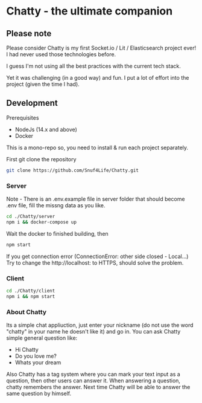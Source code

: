 # Chatty - the ultimate companion

## Please note

Please consider Chatty is my first Socket.io / Lit / Elasticsearch project ever! I had never used those technologies before.

I guess I'm not using all the best practices with the current tech stack.

Yet it was challenging (in a good way) and fun. I put a lot of effort into the project (given the time I had).


## Development

Prerequisites

- NodeJs (14.x and above)
- Docker

This is a mono-repo so, you need to install & run each project separately.

First git clone the repository 
```bash
git clone https://github.com/Snuf4Life/Chatty.git
```

### Server

Note - There is an .env.example file in server folder that should become .env file, fill the missng data as you like.

```bash
cd ./Chatty/server
npm i && docker-compose up
```

Wait the docker to finished building, then

```bash
npm start
```
If you get connection error (ConnectionError: other side closed - Local...)
Try to change the http://localhost:<the port of elastic> to HTTPS, should solve the problem. 

### Client

```bash
cd ./Chatty/client
npm i && npm start
```

### About Chatty
Its a simple chat appliuction, just enter your nickname (do not use the word "chatty" in your name he doesn't like it) and go in.
You can ask Chatty simple general question like:
- Hi Chatty
- Do you love me?
- Whats your dream

Also Chatty has a tag system where you can mark your text input as a question, then other users can answer it.
When answering a question, chatty remembers the answer.
Next time Chatty will be able to answer the same question by himself. 
